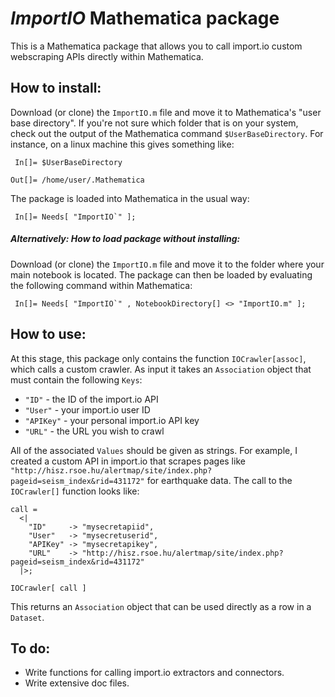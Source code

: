 # *ImportIO* Mathematica package

This is a Mathematica package that allows you to call import.io custom webscraping APIs directly within Mathematica.


## How to install:

Download (or clone) the `ImportIO.m` file and move it to Mathematica's "user base directory". If you're not sure which folder that is on your system, check out the output of the Mathematica command `$UserBaseDirectory`. For instance, on a linux machine this gives something like:

     In[]= $UserBaseDirectory
    
    Out[]= /home/user/.Mathematica

The package is loaded into Mathematica in the usual way:

     In[]= Needs[ "ImportIO`" ];



##### *Alternatively:* How to load package without installing:

Download (or clone) the `ImportIO.m` file and move it to the folder where your main notebook is located. The package can then be loaded by evaluating the following command within Mathematica:

     In[]= Needs[ "ImportIO`" , NotebookDirectory[] <> "ImportIO.m" ];




## How to use:

At this stage, this package only contains the function `IOCrawler[assoc]`, which calls a custom crawler. As input it takes an `Association` object that must contain the following `Keys`:

- `"ID"` - the ID of the import.io API
- `"User"` - your import.io user ID
- `"APIKey"` - your personal import.io API key
- `"URL"` - the URL you wish to crawl

All of the associated `Values` should be given as strings. For example, I created a custom API in import.io that scrapes pages like `"http://hisz.rsoe.hu/alertmap/site/index.php?pageid=seism_index&rid=431172"` for earthquake data. The call to the `IOCrawler[]` function looks like:

    call =
      <|
        "ID"     -> "mysecretapiid",
        "User"   -> "mysecretuserid",
        "APIKey" -> "mysecretapikey",
        "URL"    -> "http://hisz.rsoe.hu/alertmap/site/index.php?pageid=seism_index&rid=431172"
      |>;
      
    IOCrawler[ call ]

This returns an `Association` object that can be used directly as a row in a `Dataset`.


## To do:

- Write functions for calling import.io extractors and connectors.
- Write extensive doc files.
